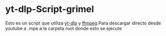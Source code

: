 # yt-dlp-Script-grimel
Esto es un script que utiliza 
[yt-dlp](https://github.com/yt-dlp/yt-dlp)
y
[ffmpeg](https://ffmpeg.org/download.html#build-windows)
Para descargar directo desde youtube a .mpe a la carpeta root donde esto se ejecute

